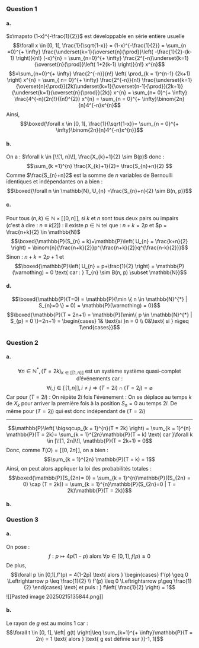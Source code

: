 ### Question 1
#### a.
$x\mapsto (1-x)^{-\frac{1}{2}}$ est développable en série entière usuelle
$$\forall x \in [0, 1[, \frac{1}{\sqrt{1-x}} = (1-x)^{-\frac{1}{2}} = \sum_{n =0}^{+ \infty} \frac{\underset{k=1}{\overset{n}{\prod}}\left( -\frac{1}{2}-(k-1) \right)}{n!} (-x)^{n} = \sum_{n=0}^{+ \infty} \frac{2^{-n}\underset{k=1}{\overset{n}{\prod}}\left( 1+2(k-1) \right)}{n!} x^{n}$$
$$=\sum_{n=0}^{+ \infty} \frac{2^{-n}}{n!} \left( \prod_{k = 1}^{n-1} (2k+1) \right) x^{n} = \sum_{ n= 0}^{+ \infty} \frac{2^{-n}}{n!} \frac{\underset{k=1}{\overset{n}{\prod}}(2k)\underset{k=1}{\overset{n-1}{\prod}}(2k+1)}{\underset{k=1}{\overset{n}{\prod}}(2k)} x^{n} = \sum_{n= 0}^{+ \infty} \frac{4^{-n}(2n)!}{(n!)^{2}} x^{n} = \sum_{n = 0}^{+ \infty}\binom{2n}{n}4^{-n}x^{n}$$
Ainsi, 
$$\boxed{\forall x \in [0, 1[, \frac{1}{\sqrt{1-x}}= \sum_{n = 0}^{+ \infty}\binom{2n}{n}4^{-n}x^{n}}$$

#### b.
On a : $\forall k \in [\![1, n]\!],  \frac{X_{k}+1}{2} \sim B(p)$ donc :
$$\sum_{k =1}^{n} \frac{X_{k}+1}{2}= \frac{S_{n}+n}{2} $$
Comme $\frac{S_{n}+n}2$ est la somme de $n$ variables de Bernoulli identiques et indépendantes on a bien : 
$$\boxed{\forall n \in \mathbb{N}, U_{n} =\frac{S_{n}+n}{2} \sim B(n, p)}$$

#### c.
Pour tous $(n, k) \in \mathbb{N} \times [\![0, n]\!]$, si $k$ et $n$ sont tous deux pairs ou impairs (c'est à dire : $n \equiv k [2]$) : il existe $p \in \mathbb{N}$ tel que : $n+k = 2p$ et $p = \frac{n+k}{2} \in \mathbb{N}$
$$\boxed{\mathbb{P}(S_{n} = k)=\mathbb{P}\left( U_{n} = \frac{k+n}{2} \right) = \binom{n}{\frac{n+k}{2}}p^{\frac{n+k}{2}}q^{\frac{n-k}{2}}}$$
Sinon : $n+k = 2p+1$ et 
$$\boxed{\mathbb{P}\left( U_{n} = p+\frac{1}{2} \right) = \mathbb{P}(\varnothing) = 0 \text{ car : } T_{n} \sim B(n, p) \subset \mathbb{N}}$$

#### d.
$$\boxed{\mathbb{P}(T=0) = \mathbb{P}(\min \{ n \in \mathbb{N}^{*} | S_{n}=0 \} = 0) = \mathbb{P}(\varnothing) = 0}$$
$$\boxed{\mathbb{P}(T = 2n+1) = \mathbb{P}(\min\{  p \in \mathbb{N}^{*} | S_{p} = 0 \}=2n+1) = \begin{cases}
1& \text{si }n =
0 \\
0&\text{ si } n\geq 1\end{cases}}$$

### Question 2
#### a.
$$\forall n \in \mathbb{N}^{*},(T = 2k)_{k \in [\![1, n]\!]} \text{ est un système système quasi-complet d'événements car : }$$
$$\forall i, j \in [\![1, n]\!], i \neq j \Rightarrow (T = 2i) \cap (T = 2j) = \varnothing$$
Car pour $(T = 2i)$ : On répète $2i$ fois l'événement : On se déplace au temps $k$ de $X_{k}$ pour arriver la première fois à la position $S_{n} = 0$ au temps $2i$. 
De même pour $(T = 2j)$ qui est donc indépendant de $(T = 2i)$
___
$$\mathbb{P}\left( \bigsqcup_{k = 1}^{n}(T = 2k) \right) = \sum_{k = 1}^{n} \mathbb{P}(T = 2k)= \sum_{k = 1}^{2n}\mathbb{P}(T = k) \text{ car }\forall k \in [\![1, 2n]\!], \mathbb{P}(T = 2k+1) = 0$$
Donc, comme $T(\Omega) = [\![0, 2n]\!]$, on a bien : 
$$\sum_{k = 1}^{2n} \mathbb{P}(T = k) = 1$$
Ainsi, on peut alors appliquer la loi des probabilités totales :
$$\boxed{\mathbb{P}(S_{2n}= 0) = \sum_{k = 1}^{n}\mathbb{P}((S_{2n} = 0) \cap (T = 2k)) = \sum_{k = 1}^{n}\mathbb{P}(S_{2n}=0 | T = 2k)\mathbb{P}(T = 2k)}$$

#### b.

### Question 3
#### a.
On pose : 
$$f : p \mapsto 4p(1-p) \text{ alors }\forall p \in [0, 1], f(p)\geq 0$$
De plus, 
$$\forall p \in [0,1],f'(p) = 4(1-2p) \text{ alors }  \begin{cases}
f'(p) \geq 0 \Leftrightarrow p \leq \frac{1}{2} \\
f'(p) \leq 0 \Leftrightarrow p\geq \frac{1}{2}
\end{cases} \text{ et puis : } f\left( \frac{1}{2} \right) = 1$$
![[Pasted image 20250215135844.png]]

#### b.
Le rayon de $g$ est au moins $1$ car : 
$$\forall t \in [0, 1], \left| g(t) \right|\leq \sum_{k=1}^{+ \infty}\mathbb{P}(T = 2n) =  1 \text{ alors } \text{ g est définie sur }]-1, 1[$$
